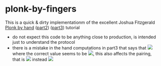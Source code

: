 # plonk-by-fingers

This is a quick & dirty implementationm of the excellent Joshua Fitzgerald [Plonk by hand](https://research.metastate.dev/plonk-by-hand-part-1) ([part2](https://research.metastate.dev/plonk-by-hand-part-2-the-proof)) ([part3](https://research.metastate.dev/plonk-by-hand-part-3-verification)) tutorial

- do not expect this code to be anything close to production, is intended just to understand the protocol
- there is a mistake in the hand computations in part3 that says that <img src="https://render.githubusercontent.com/render/math?math=l_{16P,P}=x%2B15"> where the correct value seems to be <img src="https://render.githubusercontent.com/render/math?math=l_{16P,P}=x%2B100">, this also affects the pairing, that is <img src="https://render.githubusercontent.com/render/math?math=93%2b76u"> instead <img src="https://render.githubusercontent.com/render/math?math=97%2b89u"> 
